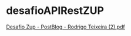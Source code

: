 # desafioAPIRestZUP
[Desafio Zup - PostBlog - Rodrigo Teixeira (2).pdf](https://github.com/RodrigoTeixeiraC/desafioAPIRESTfulZUP/files/6644193/Desafio.Zup.-.PostBlog.-.Rodrigo.Teixeira.2.pdf)

